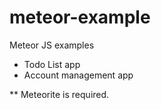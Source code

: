 meteor-example
==============

Meteor JS examples


- Todo List app
- Account management app

** Meteorite is required.
